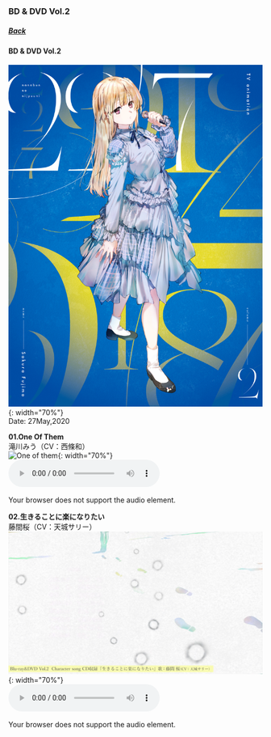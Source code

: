 ### BD & DVD Vol.2
##### [Back](Music_List.md)

#### BD & DVD Vol.2
![BDDVDVol2](../../Img/Music/BDDVDVol2.jpg){: width="70%"}  
Date: 27May,2020  

**01.One Of Them**  
滝川みう（CV：西條和）  
![One of them](../../Img/Music/BDDVDVol2_Miu.png){: width="70%"}  
<audio controls="controls">
  <source type="audio/mp3" src="../../Music/Character%20Songs/01.One%20of%20them.mp3"></source>
  <p>Your browser does not support the audio element.</p>
</audio>

**02.生きることに楽になりたい**  
藤間桜（CV：天城サリー）  
![生きることに楽になりたい](../../Img/Music/BDDVDVol2_Sakura.png){: width="70%"}  
<audio controls="controls">
  <source type="audio/mp3" src="../../Music/Character%20Songs/02.生きることに楽になりたい.mp3"></source>
  <p>Your browser does not support the audio element.</p>
</audio>
